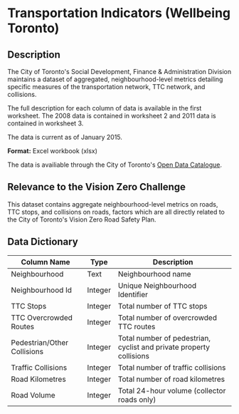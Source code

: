 # Transportation Indicators (Wellbeing Toronto)

## Description
The City of Toronto's Social Development, Finance & Administration Division maintains a dataset of aggregated, neighbourhood-level metrics detailing specific measures of the transportation network, TTC network, and collisions. 

The full description for each column of data is available in the first worksheet. The 2008 data is contained in worksheet 2 and 2011 data is contained in worksheet 3. 

The data is current as of January 2015. 

**Format:** Excel workbook (xlsx)

The data is availiable through the City of Toronto's [Open Data Catalogue](https://www.toronto.ca/city-government/data-research-maps/open-data/open-data-catalogue/#cfa93ad9-7397-e851-f13e-f5097ed0fd55).

## Relevance to the Vision Zero Challenge
This dataset contains aggregate neighbourhood-level metrics on roads, TTC stops, and collisions on roads, factors which are all directly related to the City of Toronto's Vision Zero Road Safety Plan.

## Data Dictionary
| Column Name | Type | Description |
|-------------|------|-------------|
Neighbourhood	| Text | Neighbourhood name 
Neighbourhood Id | Integer | Unique Neighbourhood Identifier
TTC Stops | Integer | Total number of TTC stops
TTC Overcrowded Routes | Integer | Total number of overcrowded TTC routes
Pedestrian/Other Collisions	| Integer | Total number of pedestrian, cyclist and private property collisions
Traffic Collisions | Integer | Total number of traffic collisions
Road Kilometres	| Integer | Total number of road kilometres
Road Volume | Integer | Total 24-hour volume (collector roads only)
